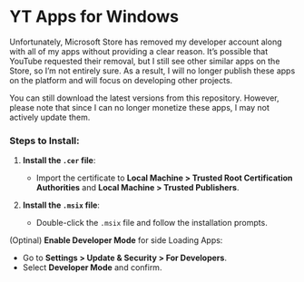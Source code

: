 # YT Apps for Windows

Unfortunately, Microsoft Store has removed my developer account along with all of my apps without providing a clear reason. It’s possible that YouTube requested their removal, but I still see other similar apps on the Store, so I’m not entirely sure. As a result, I will no longer publish these apps on the platform and will focus on developing other projects. 

You can still download the latest versions from this repository. However, please note that since I can no longer monetize these apps, I may not actively update them.

### Steps to Install:
1. **Install the `.cer` file**:
   - Import the certificate to **Local Machine > Trusted Root Certification Authorities** and **Local Machine > Trusted Publishers**.

2. **Install the `.msix` file**:
   - Double-click the `.msix` file and follow the installation prompts.

(Optinal) **Enable Developer Mode** for side Loading Apps:
   - Go to **Settings > Update & Security > For Developers**.
   - Select **Developer Mode** and confirm.

